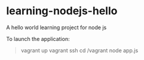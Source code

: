 learning-nodejs-hello
=====================

A hello world learning project for node js

To launch the application:
> vagrant up
> vagrant ssh
> cd /vagrant
> node app.js